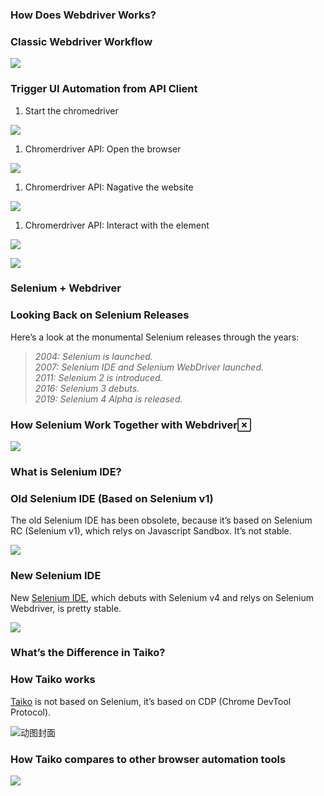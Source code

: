 ### How Does Webdriver Works?

### Classic Webdriver Workflow

![](https://pic4.zhimg.com/v2-1d140c754460f0471b40b3c33f40734f_b.jpg)

### Trigger UI Automation from API Client

1.  Start the chromedriver

![](https://pic4.zhimg.com/v2-bcb77eff263f6b3d05606be0c708e2cb_b.jpg)

1.  Chromerdriver API: Open the browser

![](https://pic3.zhimg.com/v2-db3f6c69c6850faa7dad6c65811c74e6_b.jpg)

1.  Chromerdriver API: Nagative the website

![](https://pic2.zhimg.com/v2-82bd7958effeb8badbda231ec8a71721_b.jpg)

1.  Chromerdriver API: Interact with the element

![](https://pic1.zhimg.com/v2-e1dbc5368c265b0b405aebed0cf23c3c_b.jpg)

![](https://pic4.zhimg.com/v2-456d236a936ceb78eb8d342a168f416f_b.jpg)

### Selenium + Webdriver

### Looking Back on Selenium Releases

Here’s a look at the monumental Selenium releases through the years:

> _2004: Selenium is launched._  
> _2007: Selenium IDE and Selenium WebDriver launched._  
> _2011: Selenium 2 is introduced._  
> _2016: Selenium 3 debuts._  
> _2019: Selenium 4 Alpha is released._

### How Selenium Work Together with Webdriver[](https://link.zhihu.com/?target=https%3A//yinzhenzhixin.ml/2021/01/ui-automation-migrate-from-selenium-to-taiko/%23how-selenium-work-together-with-webdriver)

![](https://pic4.zhimg.com/v2-2103b92578a20d52392ba405179acee3_b.jpg)

### What is Selenium IDE?

### Old Selenium IDE (Based on Selenium v1)

The old Selenium IDE has been obsolete, because it’s based on Selenium RC (Selenium v1), which relys on Javascript Sandbox. It’s not stable.

![](https://pic3.zhimg.com/v2-452782926d339c3da3c53b397de2bf1e_b.jpg)

### New Selenium IDE

New [Selenium IDE](https://link.zhihu.com/?target=https%3A//www.selenium.dev/selenium-ide), which debuts with Selenium v4 and relys on Selenium Webdriver, is pretty stable.

![](https://pic1.zhimg.com/v2-9ea631ad369f0ce9e6c36349475b526c_b.jpg)

### What’s the Difference in Taiko?

### How Taiko works

[Taiko](https://link.zhihu.com/?target=https%3A//docs.taiko.dev/) is not based on Selenium, it’s based on CDP (Chrome DevTool Protocol).

![动图封面](https://pic4.zhimg.com/v2-1ccaaca067c89e7dee606aa8581e104f_b.jpg)

### How Taiko compares to other browser automation tools

![](https://pic4.zhimg.com/v2-ac3c2cc273b1116bed2a1618c8560ca7_b.jpg)